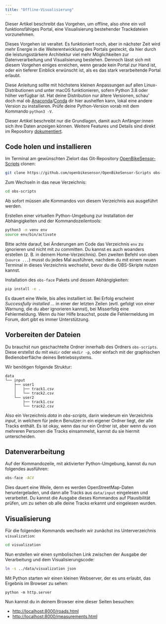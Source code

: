 ```yaml
---
title: "Offline-Visualisierung"
---
```


Dieser Artikel beschreibt das Vorgehen, um offline, also ohne ein voll
funktionsfähiges Portal, eine Visualisierung bestehender Trackdateien
vorzunehmen.

Dieses Vorgehen ist veraltet. Es funktioniert noch, aber in nächster Zeit wird
mehr Energie in die Weiterentwicklung des Portals gesteckt, da hier durch die
leistungsstärkere Architektur viel mehr Möglichkeiten zur Datenverarbeitung und
Visualisierung bestehen. Dennoch lässt sich mit diesem Vorgehen einiges
erreichen, wenn gerade kein Portal zur Hand ist, oder ein tieferer Einblick
erwünscht ist, als es das stark verarbeitende Portal erlaubt.

Diese Anleitung sollte mit höchstens kleinen Anpassungen auf allen
Linux-Distributionen und unter macOS funktionieren, sofern Python 3.8 oder
höher verfügbar ist. Hat deine Distribution nur ältere Versionen, schau' doch
mal ob
[Anaconda](https://anaconda.org/)/[Conda](https://docs.conda.io/projects/conda/en/latest/index.html)
dir hier aushelfen kann, lokal eine andere Version zu installieren. Prüfe deine
Python-Version vorab mit dem Kommando `python3 -V`.

Dieser Artikel beschreibt nur die Grundlagen, damit auch Anfänger:innen sich
ihre Daten anzeigen können. Weitere Features und Details sind direkt im
Repository
[dokumentiert](https://github.com/openbikesensor/OpenBikeSensor-Scripts/blob/main/docs/obs-face.md).

## Code holen und installieren

Im Terminal am gewünschten Zielort das Git-Repository
[OpenBikeSensor-Scripts](https://github.com/openbikesensor/OpenBikeSensor-Scripts)
clonen:

```bash
git clone https://github.com/openbikesensor/OpenBikeSensor-Scripts obs-scripts
```

Zum Wechseln in das neue Verzeichnis:

```bash
cd obs-scripts
```

Ab sofort müssen alle Kommandos von diesem Verzeichnis aus ausgeführt werden.

Erstellen einer virtuellen Python-Umgebung zur Installation der Abhängigkeiten
und der Kommandozeilentools:

```bash
python3 -m venv env
source env/bin/activate
```

Bitte achte darauf, bei Änderungen am Code das Verzeichnis `env` zu ignorieren
und nicht mit zu committen. Du kannst es auch woanders erstellen (z. B. in
deinem Home-Verzeichnis). Den zweiten Befehl von oben (`source ...`) musst du
jedes Mal ausführen, nachdem du mit einem neuen Terminal in dieses Verzeichnis
wechselst, bevor du die OBS-Skripte nutzen kannst.

Installation des `obs-face` Pakets und dessen Abhängigkeiten:

```bash
pip install -e .
```

Es dauert eine Weile, bis alles installiert ist. Bei Erfolg erscheint
*Successfully installed ...* in einer der letzten Zeilen (evtl. gefolgt von
einer Warnung, die du aber ignorieren kannst), bei Misserfolg eine
Fehlermeldung. Wenn du hier Hilfe brauchst, poste die Fehlermeldung im Forum,
dort gibt es immer Unterstützung.

## Vorbereiten der Dateien

Du brauchst nun geschachtelte Ordner innerhalb des Ordners `obs-scripts`. Diese
erstellst du mit `mkdir` oder `mkdir -p`, oder einfach mit der graphischen
Bedienoberfläche deines Betriebssystems.

Wir benötigen folgende Struktur:

```
data
└── input
    ├── user1
    │   ├── track1.csv
    │   └── track2.csv
    └── user2
        ├── track1.csv
        └── track2.csv
```

Also ein Verzeichnis *data* in *obs-scripts*, darin wiederum ein Verzeichnis
*input*, in welchem für jede:n Benutzer:in ein eigener Ordner liegt, der alle
Tracks enthält. Es ist okay, wenn das nur ein Ordner ist, aber wenn du von
mehreren Personen die Tracks einsammelst, kannst du sie hiermit unterscheiden.

## Datenverarbeitung

Auf der Kommandozeile, mit aktivierter Python-Umgebung, kannst du nun folgendes
ausführen:

```bash
obs-face -ACV
```

Dies dauert eine Weile, denn es werden OpenStreetMap-Daten heruntergeladen, und
dann alle Tracks aus `data/input` eingelesen und verarbeitet. Du kannst die
Ausgabe dieses Kommandos auf Plausibilität prüfen, um zu sehen ob alle deine
Tracks erkannt und eingelesen wurden.

## Visualisierung

Für die folgenden Kommands wechseln wir zunächst ins Unterverzeichnis `visualization`:

```bash
cd visualization
```

Nun erstellen wir einen symbolischen Link zwischen der Ausgabe der Verarbeitung
und dem Visualisierungscode:

```bash
ln -s ../data/visualization json
```

Mit Python starten wir einen kleinen Webserver, der es uns erlaubt, das
Ergebnis im Browser zu sehen:

```
python -m http.server
```

Nun kannst du in deinem Browser eine dieser Seiten besuchen:

* <http://localhost:8000/roads.html>
* <http://localhost:8000/measurements.html>
